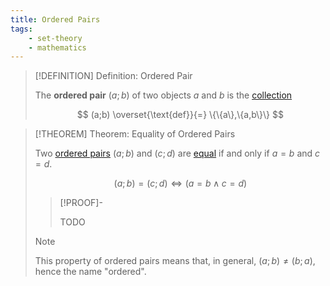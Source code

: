 ```yaml
---
title: Ordered Pairs
tags:
    - set-theory
    - mathematics
---
```



>[!DEFINITION] Definition: Ordered Pair
>
>The **ordered pair** $(a;b)$ of two objects $a$ and $b$ is the [collection](Collections/index.md)
>
>$$
>(a;b) \overset{\text{def}}{=} \{\{a\},\{a,b\}\}
>$$
>

>[!THEOREM] Theorem: Equality of Ordered Pairs
>
>Two [ordered pairs](Ordered%20Pairs.md) $(a;b)$ and $(c;d)$ are [equal](./index.md#equality) if and only if $a = b$ and $c = d$.
>
>$$
>(a;b) = (c;d) \iff (a = b \land c=d)
>$$
>
>>[!PROOF]-
>>
>>TODO
>>
>
>>[!NOTE]
>>
>>This property of ordered pairs means that, in general, $(a;b) \ne (b;a)$, hence the name "ordered".
>>
>